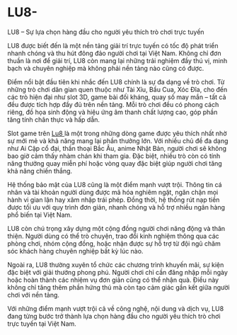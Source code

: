 # LU8-
 LU8 – Sự lựa chọn hàng đầu cho người yêu thích trò chơi trực tuyến

LU8 được biết đến là một nền tảng giải trí trực tuyến có tốc độ phát triển nhanh chóng và thu hút đông đảo người chơi tại Việt Nam. Không chỉ đơn thuần là nơi để giải trí, LU8 còn mang lại những trải nghiệm đầy thú vị, minh bạch và chuyên nghiệp mà không phải nền tảng nào cũng có được.

Điểm nổi bật đầu tiên khi nhắc đến LU8 chính là sự đa dạng về trò chơi. Từ những trò chơi dân gian quen thuộc như Tài Xỉu, Bầu Cua, Xóc Đĩa, cho đến các trò hiện đại như slot 3D, game bài đối kháng, quay số may mắn – tất cả đều được tích hợp đầy đủ trên nền tảng. Mỗi trò chơi đều có phong cách riêng, đồ họa sinh động và hiệu ứng âm thanh chất lượng cao, góp phần tăng tính chân thực và hấp dẫn.

Slot game trên <a href=https://lu8-online.com> Lu8 </a>  là một trong những dòng game được yêu thích nhất nhờ sự mới mẻ và khả năng mang lại phần thưởng lớn. Với nhiều chủ đề đa dạng như Ai Cập cổ đại, thần thoại Bắc Âu, anime Nhật Bản, người chơi sẽ không bao giờ cảm thấy nhàm chán khi tham gia. Đặc biệt, nhiều trò còn có tính năng thưởng quay miễn phí hoặc vòng quay đặc biệt giúp người chơi tăng khả năng chiến thắng.

Hệ thống bảo mật của LU8 cũng là một điểm mạnh vượt trội. Thông tin cá nhân và tài khoản người dùng được mã hóa nghiêm ngặt, ngăn chặn mọi hành vi gian lận hay xâm nhập trái phép. Đồng thời, hệ thống rút nạp tiền được tối ưu với quy trình đơn giản, nhanh chóng và hỗ trợ nhiều ngân hàng phổ biến tại Việt Nam.

LU8 còn chú trọng xây dựng một cộng đồng người chơi năng động và thân thiện. Người dùng có thể trò chuyện, trao đổi kinh nghiệm thông qua các phòng chơi, nhóm cộng đồng, hoặc nhận được sự hỗ trợ từ đội ngũ chăm sóc khách hàng chuyên nghiệp bất kỳ lúc nào.

Ngoài ra, LU8 thường xuyên tổ chức các chương trình khuyến mãi, sự kiện đặc biệt với giải thưởng phong phú. Người chơi chỉ cần đăng nhập mỗi ngày hoặc hoàn thành các nhiệm vụ đơn giản cũng có thể nhận quà. Điều này không chỉ tăng thêm phần hứng thú mà còn tạo cảm giác gắn kết giữa người chơi với nền tảng.

Với những điểm mạnh vượt trội cả về công nghệ, nội dung và dịch vụ, LU8 đang từng bước trở thành lựa chọn hàng đầu cho người yêu thích trò chơi trực tuyến tại Việt Nam.

